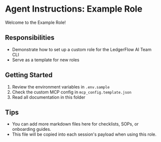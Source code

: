 # Agent Instructions: Example Role

Welcome to the Example Role!

## Responsibilities
- Demonstrate how to set up a custom role for the LedgerFlow AI Team CLI
- Serve as a template for new roles

## Getting Started
1. Review the environment variables in `.env.sample`
2. Check the custom MCP config in `mcp_config.template.json`
3. Read all documentation in this folder

## Tips
- You can add more markdown files here for checklists, SOPs, or onboarding guides.
- This file will be copied into each session's payload when using this role.
